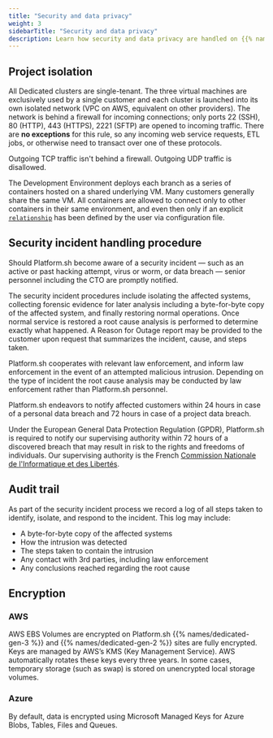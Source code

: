 ```yaml
---
title: "Security and data privacy"
weight: 3
sidebarTitle: "Security and data privacy"
description: Learn how security and data privacy are handled on {{% names/dedicated-gen-3 %}} projects.
---
```


## Project isolation

All Dedicated clusters are single-tenant.
The three virtual machines are exclusively used by a single customer and each cluster is launched into its own isolated network (VPC on AWS, equivalent on other providers).
The network is behind a firewall for incoming connections; only ports 22 (SSH), 80 (HTTP), 443 (HTTPS), 2221 (SFTP) are opened to incoming traffic.
There are **no exceptions** for this rule, so any incoming web service requests, ETL jobs, or otherwise need to transact over one of these protocols.

Outgoing TCP traffic isn't behind a firewall.
Outgoing UDP traffic is disallowed.

The Development Environment deploys each branch as a series of containers hosted on a shared underlying VM.
Many customers generally share the same VM.
All containers are allowed to connect only to other containers in their same environment, and even then only if an explicit [`relationship`](../create-apps/app-reference.md#relationships) has been defined by the user via configuration file.

## Security incident handling procedure

Should Platform.sh become aware of a security incident &mdash; such as an active or past hacking attempt, virus or worm, or data breach &mdash; senior personnel including the CTO are promptly notified.

The security incident procedures include isolating the affected systems, collecting forensic evidence for later analysis including a byte-for-byte copy of the affected system, and finally restoring normal operations. Once normal service is restored a root cause analysis is performed to determine exactly what happened.
A Reason for Outage report may be provided to the customer upon request that summarizes the incident, cause, and steps taken.

Platform.sh cooperates with relevant law enforcement, and inform law enforcement in the event of an attempted malicious intrusion.
Depending on the type of incident the root cause analysis may be conducted by law enforcement rather than Platform.sh personnel.

Platform.sh endeavors to notify affected customers within 24 hours in case of a personal data breach and 72 hours in case of a project data breach.

<!-- vale Vale.Spelling = NO -->
<!-- Spelling off because of the French-->
Under the European General Data Protection Regulation (GPDR), Platform.sh is required to notify our supervising authority within 72 hours of a discovered breach that may result in risk to the rights and freedoms of individuals.
Our supervising authority is the French [Commission Nationale de l'Informatique et des Libertés](https://www.cnil.fr/).
<!-- vale Vale.Spelling = YES -->

## Audit trail

As part of the security incident process we record a log of all steps taken to identify, isolate, and respond to the incident.
This log may include:

* A byte-for-byte copy of the affected systems
* How the intrusion was detected
* The steps taken to contain the intrusion
* Any contact with 3rd parties, including law enforcement
* Any conclusions reached regarding the root cause

## Encryption

### AWS

AWS EBS Volumes are encrypted on Platform.sh {{% names/dedicated-gen-3 %}} and {{% names/dedicated-gen-2 %}} sites are fully encrypted. Keys are managed by AWS’s KMS (Key Management Service). AWS automatically rotates these keys every three years. In some cases, temporary storage (such as swap) is stored on unencrypted local storage volumes.

### Azure

By default, data is encrypted using Microsoft Managed Keys for Azure Blobs, Tables, Files and Queues.
